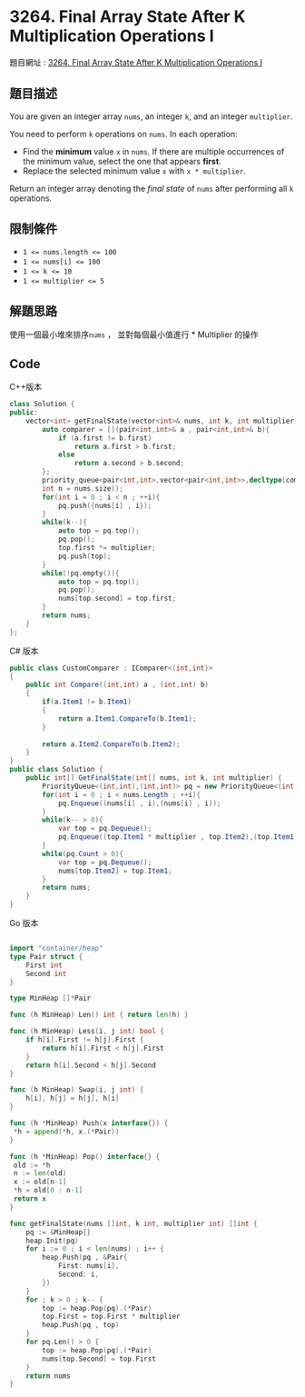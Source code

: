 # 3264. Final Array State After K Multiplication Operations I

題目網址 : [3264. Final Array State After K Multiplication Operations I](https://leetcode.com/problems/final-array-state-after-k-multiplication-operations-i/description/)

## 題目描述

You are given an integer array `nums`, an integer `k`, and an integer `multiplier`.

You need to perform `k` operations on `nums`. In each operation:

* Find the **minimum** value `x` in `nums`. If there are multiple occurrences of the minimum value, select the one that appears **first**.
* Replace the selected minimum value `x` with `x * multiplier`.

Return an integer array denoting the _final state_ of `nums` after performing all `k` operations.

## 限制條件

* `1 <= nums.length <= 100`
* `1 <= nums[i] <= 100`
* `1 <= k <= 10`
* `1 <= multiplier <= 5`

## 解題思路

使用一個最小堆來排序`nums` ， 並對每個最小值進行 * Multiplier 的操作

## Code

C++版本

```C++
class Solution {
public:
    vector<int> getFinalState(vector<int>& nums, int k, int multiplier) {
        auto comparer = [](pair<int,int>& a , pair<int,int>& b){
            if (a.first != b.first)
                return a.first > b.first;
            else
                return a.second > b.second;
        };
        priority_queue<pair<int,int>,vector<pair<int,int>>,decltype(comparer)> pq;
        int n = nums.size();
        for(int i = 0 ; i < n ; ++i){
            pq.push({nums[i] , i});
        }
        while(k--){
            auto top = pq.top();
            pq.pop();
            top.first *= multiplier;
            pq.push(top);
        }
        while(!pq.empty()){
            auto top = pq.top();
            pq.pop();
            nums[top.second] = top.first;
        }
        return nums;
    }
};
```

C# 版本

```C#
public class CustomComparer : IComparer<(int,int)>
{
    public int Compare((int,int) a , (int,int) b)
    {
        if(a.Item1 != b.Item1)
        {
            return a.Item1.CompareTo(b.Item1);
        }
            
        return a.Item2.CompareTo(b.Item2);
    }
}
public class Solution {
    public int[] GetFinalState(int[] nums, int k, int multiplier) {
        PriorityQueue<(int,int),(int,int)> pq = new PriorityQueue<(int,int) , (int,int)>(new CustomComparer());
        for(int i = 0 ; i < nums.Length ; ++i){
            pq.Enqueue((nums[i] , i),(nums[i] , i));
        }
        while(k-- > 0){
            var top = pq.Dequeue();
            pq.Enqueue((top.Item1 * multiplier , top.Item2),(top.Item1 * multiplier , top.Item2));
        }
        while(pq.Count > 0){
            var top = pq.Dequeue();
            nums[top.Item2] = top.Item1;
        }
        return nums;
    }
}
```

Go 版本

```go

import "container/heap"
type Pair struct {
    First int
    Second int
}

type MinHeap []*Pair

func (h MinHeap) Len() int { return len(h) }

func (h MinHeap) Less(i, j int) bool { 
    if h[i].First != h[j].First {
        return h[i].First < h[j].First
    }
    return h[i].Second < h[j].Second
}

func (h MinHeap) Swap(i, j int) { 
    h[i], h[j] = h[j], h[i] 
}

func (h *MinHeap) Push(x interface{}) {
 *h = append(*h, x.(*Pair))
}

func (h *MinHeap) Pop() interface{} {
 old := *h
 n := len(old)
 x := old[n-1]  
 *h = old[0 : n-1]   
 return x
}

func getFinalState(nums []int, k int, multiplier int) []int {
    pq := &MinHeap{}
    heap.Init(pq)
    for i := 0 ; i < len(nums) ; i++ {
        heap.Push(pq , &Pair{
            First: nums[i],
            Second: i,
        })
    }
    for ; k > 0 ; k-- {
        top := heap.Pop(pq).(*Pair)
        top.First = top.First * multiplier
        heap.Push(pq , top)
    }
    for pq.Len() > 0 {
        top := heap.Pop(pq).(*Pair)
        nums[top.Second] = top.First
    }
    return nums
}
```
